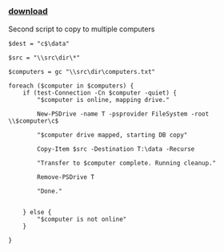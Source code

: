 ﻿---
pid:            4911
parent:         0
children:       
poster:         Carpe
title:          
date:           2014-02-18 21:15:18
description:    Second script to copy to multiple computers
format:         posh
---

# 

### [download](4911.ps1)  

Second script to copy to multiple computers

```posh
$dest = "c$\data"

$src = "\\src\dir\*"

$computers = gc "\\src\dir\computers.txt"

foreach ($computer in $computers) {
    if (test-Connection -Cn $computer -quiet) {
        "$computer is online, mapping drive."

        New-PSDrive -name T -psprovider FileSystem -root \\$computer\c$

        "$computer drive mapped, starting DB copy"

        Copy-Item $src -Destination T:\data -Recurse

        "Transfer to $computer complete. Running cleanup."

        Remove-PSDrive T

        "Done."
        

    } else {
        "$computer is not online"
    }

}
```

